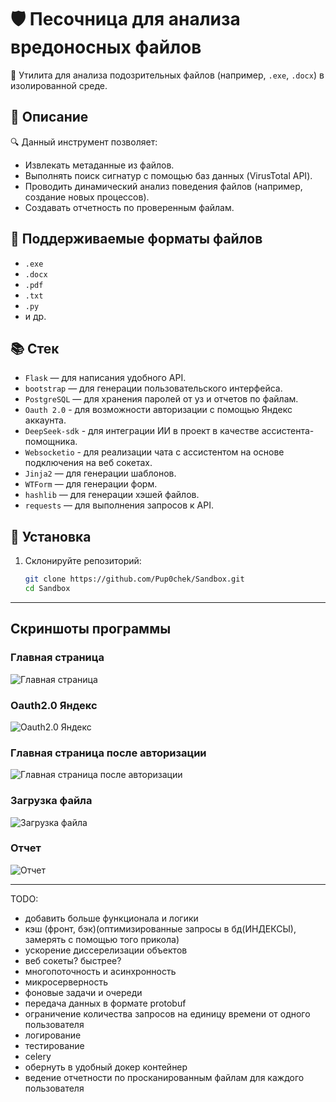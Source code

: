 # 🛡️ Песочница для анализа вредоносных файлов

🚀 Утилита для анализа подозрительных файлов (например, `.exe`, `.docx`) в изолированной среде.

## 📝 Описание

🔍 Данный инструмент позволяет:
- Извлекать метаданные из файлов.
- Выполнять поиск сигнатур с помощью баз данных (VirusTotal API).
- Проводить динамический анализ поведения файлов (например, создание новых процессов).
- Создавать отчетность по проверенным файлам.

## 📂 Поддерживаемые форматы файлов

- `.exe`
- `.docx`
- `.pdf`
- `.txt`
- `.py`
- и др.

## 📚 Стек

- `Flask` — для написания удобного API.
- `bootstrap` — для генерации пользовательского интерфейса.
- `PostgreSQL` — для хранения паролей от уз и отчетов по файлам.
- `Oauth 2.0` - для возможности авторизации с помощью Яндекс аккаунта.
- `DeepSeek-sdk` - для интеграции ИИ в проект в качестве ассистента-помощника.
- `Websocketio` - для реализации чата с ассистентом на основе подключения на веб сокетах.
- `Jinja2` — для генерации шаблонов.
- `WTForm` — для генерации форм.
- `hashlib` — для генерации хэшей файлов.
- `requests` — для выполнения запросов к API.

## 🚀 Установка

1. Склонируйте репозиторий:
   ```bash
   git clone https://github.com/Pup0chek/Sandbox.git
   cd Sandbox

--------------

## Скриншоты программы

### Главная страница
  ![Главная страница](./static/main_page.png)

### Oauth2.0 Яндекс
  ![Oauth2.0 Яндекс](./static/code.png)

### Главная страница после авторизации
  ![Главная страница после авторизации](./static/after_registration.png)

### Загрузка файла
  ![Загрузка файла](./static/upload_file.png)

### Отчет
  ![Отчет](./static/otchet.png)

--------------

TODO:
- добавить больше функционала и логики
- кэш (фронт, бэк)(оптимизированные запросы в бд(ИНДЕКСЫ), замерять с помощью того прикола)
- ускорение диссерелизации объектов
- веб сокеты? быстрее?
- многопоточность и асинхронность
- микросерверность
- фоновые задачи и очереди
- передача данных в формате protobuf
- ограничение количества запросов на единицу времени от одного пользователя
- логирование
- тестирование
- celery
- обернуть в удобный докер контейнер
- ведение отчетности по просканированным файлам для каждого пользователя
